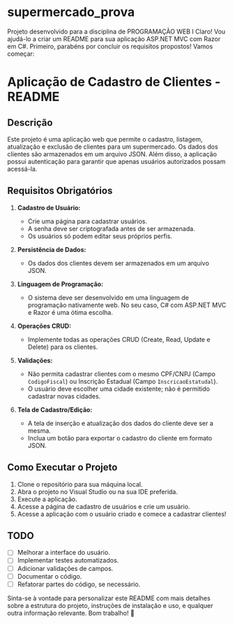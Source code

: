 # supermercado_prova
Projeto desenvolvido para a disciplina de PROGRAMAÇÃO WEB I	
Claro! Vou ajudá-lo a criar um README para sua aplicação ASP.NET MVC com Razor em C#. Primeiro, parabéns por concluir os requisitos propostos! Vamos começar:

# Aplicação de Cadastro de Clientes - README

## Descrição
Este projeto é uma aplicação web que permite o cadastro, listagem, atualização e exclusão de clientes para um supermercado. Os dados dos clientes são armazenados em um arquivo JSON. Além disso, a aplicação possui autenticação para garantir que apenas usuários autorizados possam acessá-la.

## Requisitos Obrigatórios
1. **Cadastro de Usuário:**
   - Crie uma página para cadastrar usuários.
   - A senha deve ser criptografada antes de ser armazenada.
   - Os usuários só podem editar seus próprios perfis.

2. **Persistência de Dados:**
   - Os dados dos clientes devem ser armazenados em um arquivo JSON.

3. **Linguagem de Programação:**
   - O sistema deve ser desenvolvido em uma linguagem de programação nativamente web. No seu caso, C# com ASP.NET MVC e Razor é uma ótima escolha.

4. **Operações CRUD:**
   - Implemente todas as operações CRUD (Create, Read, Update e Delete) para os clientes.

5. **Validações:**
   - Não permita cadastrar clientes com o mesmo CPF/CNPJ (Campo `CodigoFiscal`) ou Inscrição Estadual (Campo `InscricaoEstatudal`).
   - O usuário deve escolher uma cidade existente; não é permitido cadastrar novas cidades.

6. **Tela de Cadastro/Edição:**
   - A tela de inserção e atualização dos dados do cliente deve ser a mesma.
   - Inclua um botão para exportar o cadastro do cliente em formato JSON.

## Como Executar o Projeto
1. Clone o repositório para sua máquina local.
2. Abra o projeto no Visual Studio ou na sua IDE preferida.
3. Execute a aplicação.
4. Acesse a página de cadastro de usuários e crie um usuário.
5. Acesse a aplicação com o usuário criado e comece a cadastrar clientes!

## TODO
- [ ] Melhorar a interface do usuário.
- [ ] Implementar testes automatizados.
- [ ] Adicionar validações de campos.
- [ ] Documentar o código.
- [ ] Refatorar partes do código, se necessário.

Sinta-se à vontade para personalizar este README com mais detalhes sobre a estrutura do projeto, instruções de instalação e uso, e qualquer outra informação relevante. Bom trabalho! 🚀
